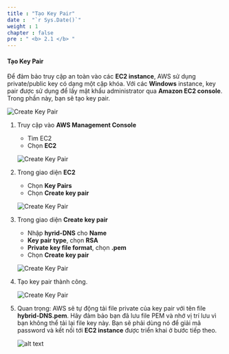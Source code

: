 ```yaml
---
title : "Tạo Key Pair"
date :  "`r Sys.Date()`" 
weight : 1
chapter : false
pre : " <b> 2.1 </b> "
---
```


#### Tạo Key Pair

Để đảm bảo truy cập an toàn vào các **EC2 instance**, AWS sử dụng private/public key có dạng một cặp khóa. Với các **Windows** instance, key pair được sử dụng để lấy mật khẩu administrator qua **Amazon EC2 console**. Trong phần này, bạn sẽ tạo key pair.

![Create Key Pair](/images/2-Pre/0003.png?featherlight=false&width=45pc)

1. Truy cập vào **AWS Management Console**

   - Tìm EC2
   - Chọn **EC2**

   ![Create Key Pair](/images/2.1-CreateKeypair/0001.png?width=90pc)

2. Trong giao diện **EC2**

   - Chọn **Key Pairs**
   - Chọn **Create key pair**

   ![Create Key Pair](/images/2.1-CreateKeypair/0002.png?width=90pc)

3. Trong giao diện **Create key pair**

   - Nhập **hyrid-DNS** cho **Name**
   - **Key pair type**, chọn **RSA**
   - **Private key file format**, chọn **.pem**
   - Chọn **Create key pair**

   ![Create Key Pair](/images/2.1-CreateKeypair/0003.png?width=90pc)

4. Tạo key pair thành công.

   ![Create Key Pair](/images/2.1-CreateKeypair/0004.png?width=90pc)

5. Quan trọng: AWS sẽ tự động tải file private của key pair với tên file **hybrid-DNS.pem**. Hãy đảm bảo bạn đã lưu file PEM và nhớ vị trí lưu vì bạn không thể tải lại file key này. Bạn sẽ phải dùng nó để giải mã password và kết nối tới **EC2 instance** được triển khai ở bước tiếp theo.

   ![alt text](/images/2.1-CreateKeypair/0005.png?width=40pc)
